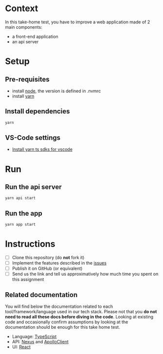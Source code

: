 # Context

In this take-home test, you have to improve a web application made of 2 main components:

- a front-end application
- an api server


# Setup

## Pre-requisites

- install [node](https://nodejs.org/en/download/), the version is defined in .nvmrc
- install [yarn](https://yarnpkg.com/getting-started/install)
## Install dependencies

```sh
yarn
```

## VS-Code settings
- [Install yarn ts sdks for vscode](https://github.com/yarnpkg/berry/issues/1954)


# Run

## Run the api server

```sh
yarn api start
```

## Run the app

```sh
yarn app start
```

# Instructions

- [ ] Clone this repository (do **not** fork it)
- [ ] Implement the features described in the [issues](https://github.com/inato/junior-take-home-test/issues)
- [ ] Publish it on GitHub (or equivalent)
- [ ] Send us the link and tell us approximatively how much time you spent on this assignment

## Related documentation

You will find below the documentation related to each tool/framework/language used in our tech stack.
Please not that you **do not need to read all these docs before diving in the code**. Looking at existing code and occasionally confirm assumptions by looking at the documentation should be enough for this take home test.

- Language: [TypeScript](https://www.typescriptlang.org/)
- API: [Nexus](https://nexusjs.org/docs/) and [ApolloClient](https://www.apollographql.com/docs/react/)
- UI: [React](https://reactjs.org/)
